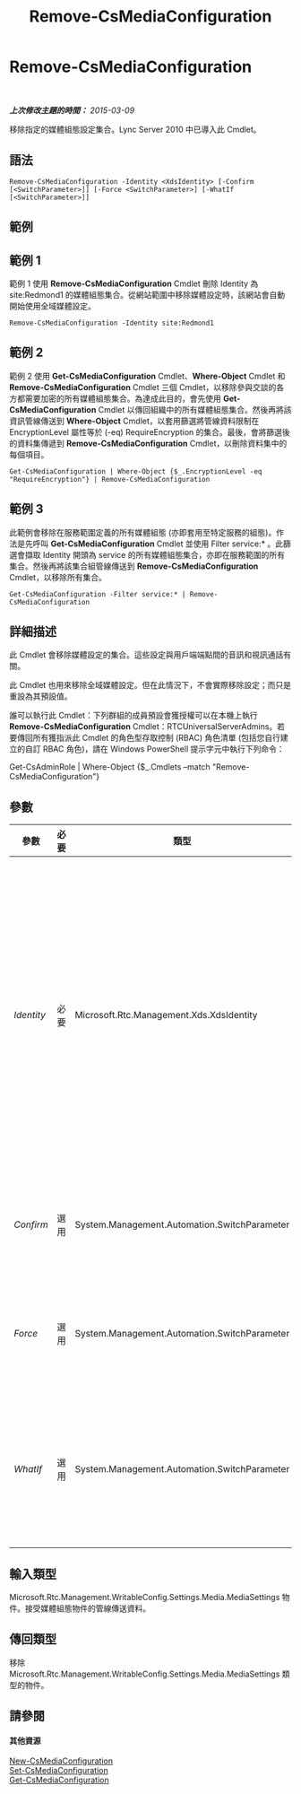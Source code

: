 ﻿---
title: Remove-CsMediaConfiguration
TOCTitle: Remove-CsMediaConfiguration
ms:assetid: 8af2b8cb-4d58-4f8a-9acb-9b5104880bc9
ms:mtpsurl: https://technet.microsoft.com/zh-tw/library/Gg398705(v=OCS.15)
ms:contentKeyID: 49291601
ms.date: 08/10/2015
mtps_version: v=OCS.15
ms.translationtype: HT
---

# Remove-CsMediaConfiguration

 

_**上次修改主題的時間：** 2015-03-09_

移除指定的媒體組態設定集合。Lync Server 2010 中已導入此 Cmdlet。

## 語法

    Remove-CsMediaConfiguration -Identity <XdsIdentity> [-Confirm [<SwitchParameter>]] [-Force <SwitchParameter>] [-WhatIf [<SwitchParameter>]]

## 範例

## 範例 1

範例 1 使用 **Remove-CsMediaConfiguration** Cmdlet 刪除 Identity 為 site:Redmond1 的媒體組態集合。從網站範圍中移除媒體設定時，該網站會自動開始使用全域媒體設定。

    Remove-CsMediaConfiguration -Identity site:Redmond1

## 範例 2

範例 2 使用 **Get-CsMediaConfiguration** Cmdlet、**Where-Object** Cmdlet 和 **Remove-CsMediaConfiguration** Cmdlet 三個 Cmdlet，以移除參與交談的各方都需要加密的所有媒體組態集合。為達成此目的，會先使用 **Get-CsMediaConfiguration** Cmdlet 以傳回組織中的所有媒體組態集合。然後再將該資訊管線傳送到 **Where-Object** Cmdlet，以套用篩選將管線資料限制在 EncryptionLevel 屬性等於 (-eq) RequireEncryption 的集合。最後，會將篩選後的資料集傳遞到 **Remove-CsMediaConfiguration** Cmdlet，以刪除資料集中的每個項目。

    Get-CsMediaConfiguration | Where-Object {$_.EncryptionLevel -eq "RequireEncryption"} | Remove-CsMediaConfiguration

## 範例 3

此範例會移除在服務範圍定義的所有媒體組態 (亦即套用至特定服務的組態)。作法是先呼叫 **Get-CsMediaConfiguration** Cmdlet 並使用 Filter service:\* 。此篩選會擷取 Identity 開頭為 service 的所有媒體組態集合，亦即在服務範圍的所有集合。然後再將該集合組管線傳送到 **Remove-CsMediaConfiguration** Cmdlet，以移除所有集合。

    Get-CsMediaConfiguration -Filter service:* | Remove-CsMediaConfiguration

## 詳細描述

此 Cmdlet 會移除媒體設定的集合。這些設定與用戶端端點間的音訊和視訊通話有關。

此 Cmdlet 也用來移除全域媒體設定。但在此情況下，不會實際移除設定；而只是重設為其預設值。

誰可以執行此 Cmdlet：下列群組的成員預設會獲授權可以在本機上執行 **Remove-CsMediaConfiguration** Cmdlet：RTCUniversalServerAdmins。若要傳回所有獲指派此 Cmdlet 的角色型存取控制 (RBAC) 角色清單 (包括您自行建立的自訂 RBAC 角色)，請在 Windows PowerShell 提示字元中執行下列命令：

Get-CsAdminRole | Where-Object {$\_.Cmdlets –match "Remove-CsMediaConfiguration"}

## 參數


<table>
<colgroup>
<col style="width: 25%" />
<col style="width: 25%" />
<col style="width: 25%" />
<col style="width: 25%" />
</colgroup>
<thead>
<tr class="header">
<th>參數</th>
<th>必要</th>
<th>類型</th>
<th>說明</th>
</tr>
</thead>
<tbody>
<tr class="odd">
<td><p><em>Identity</em></p></td>
<td><p>必要</p></td>
<td><p>Microsoft.Rtc.Management.Xds.XdsIdentity</p></td>
<td><p>您要移除之媒體組態設定的唯一識別碼。此識別碼會指定套用此組態的範圍 (全域、網站或服務)。</p></td>
</tr>
<tr class="even">
<td><p><em>Confirm</em></p></td>
<td><p>選用</p></td>
<td><p>System.Management.Automation.SwitchParameter</p></td>
<td><p>在執行命令前先提示確認。</p></td>
</tr>
<tr class="odd">
<td><p><em>Force</em></p></td>
<td><p>選用</p></td>
<td><p>System.Management.Automation.SwitchParameter</p></td>
<td><p>隱藏變更前所顯示的確認提示。</p></td>
</tr>
<tr class="even">
<td><p><em>WhatIf</em></p></td>
<td><p>選用</p></td>
<td><p>System.Management.Automation.SwitchParameter</p></td>
<td><p>說明執行命令時若不實際執行命令的後果。</p></td>
</tr>
</tbody>
</table>


## 輸入類型

Microsoft.Rtc.Management.WritableConfig.Settings.Media.MediaSettings 物件。接受媒體組態物件的管線傳送資料。

## 傳回類型

移除 Microsoft.Rtc.Management.WritableConfig.Settings.Media.MediaSettings 類型的物件。

## 請參閱

#### 其他資源

[New-CsMediaConfiguration](new-csmediaconfiguration.md)  
[Set-CsMediaConfiguration](set-csmediaconfiguration.md)  
[Get-CsMediaConfiguration](get-csmediaconfiguration.md)

